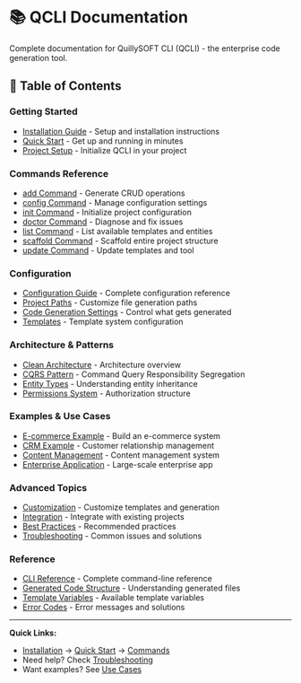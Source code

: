 # 📚 QCLI Documentation

Complete documentation for QuillySOFT CLI (QCLI) - the enterprise code generation tool.

## 📖 Table of Contents

### Getting Started
- [Installation Guide](installation.md) - Setup and installation instructions
- [Quick Start](quick-start.md) - Get up and running in minutes
- [Project Setup](project-setup.md) - Initialize QCLI in your project

### Commands Reference
- [add Command](commands/add.md) - Generate CRUD operations
- [config Command](commands/config.md) - Manage configuration settings
- [init Command](commands/init.md) - Initialize project configuration
- [doctor Command](commands/doctor.md) - Diagnose and fix issues
- [list Command](commands/list.md) - List available templates and entities
- [scaffold Command](commands/scaffold.md) - Scaffold entire project structure
- [update Command](commands/update.md) - Update templates and tool

### Configuration
- [Configuration Guide](configuration/configuration.md) - Complete configuration reference
- [Project Paths](configuration/paths.md) - Customize file generation paths
- [Code Generation Settings](configuration/code-generation.md) - Control what gets generated
- [Templates](configuration/templates.md) - Template system configuration

### Architecture & Patterns
- [Clean Architecture](architecture/clean-architecture.md) - Architecture overview
- [CQRS Pattern](architecture/cqrs.md) - Command Query Responsibility Segregation
- [Entity Types](architecture/entity-types.md) - Understanding entity inheritance
- [Permissions System](architecture/permissions.md) - Authorization structure

### Examples & Use Cases
- [E-commerce Example](examples/ecommerce.md) - Build an e-commerce system
- [CRM Example](examples/crm.md) - Customer relationship management
- [Content Management](examples/cms.md) - Content management system
- [Enterprise Application](examples/enterprise.md) - Large-scale enterprise app

### Advanced Topics
- [Customization](advanced/customization.md) - Customize templates and generation
- [Integration](advanced/integration.md) - Integrate with existing projects
- [Best Practices](advanced/best-practices.md) - Recommended practices
- [Troubleshooting](advanced/troubleshooting.md) - Common issues and solutions

### Reference
- [CLI Reference](reference/cli-reference.md) - Complete command-line reference
- [Generated Code Structure](reference/code-structure.md) - Understanding generated files
- [Template Variables](reference/template-variables.md) - Available template variables
- [Error Codes](reference/error-codes.md) - Error messages and solutions

---

**Quick Links:**
- [Installation](installation.md) → [Quick Start](quick-start.md) → [Commands](commands/add.md)
- Need help? Check [Troubleshooting](advanced/troubleshooting.md)
- Want examples? See [Use Cases](examples/ecommerce.md)
